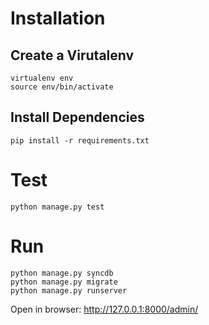 # Installation

## Create a Virutalenv

    virtualenv env
    source env/bin/activate

## Install Dependencies

    pip install -r requirements.txt

# Test

    python manage.py test

# Run

    python manage.py syncdb
    python manage.py migrate
    python manage.py runserver

Open in browser: http://127.0.0.1:8000/admin/